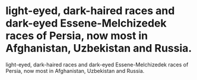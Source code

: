 # light-eyed, dark-haired races and dark-eyed Essene-Melchizedek races of Persia, now most in Afghanistan, Uzbekistan and Russia.

light-eyed, dark-haired races and dark-eyed Essene-Melchizedek races of Persia, now most in Afghanistan, Uzbekistan and Russia.
